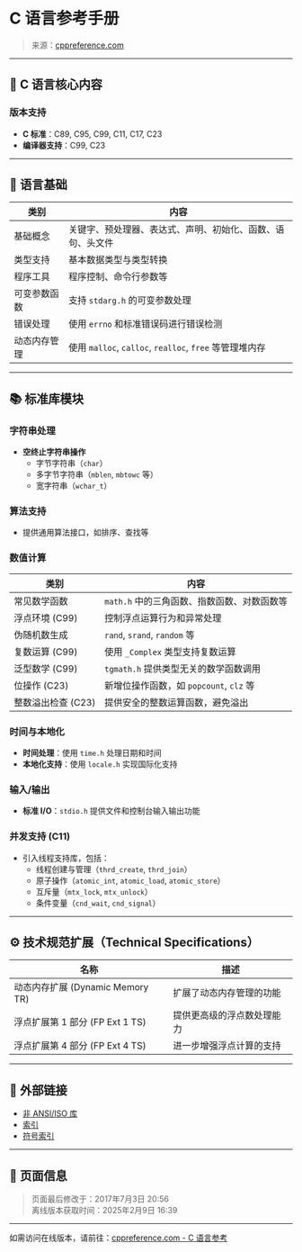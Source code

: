 # C 语言参考手册

> 来源：[cppreference.com](https://en.cppreference.com/w/c)

---

## 📘 C 语言核心内容

### 版本支持
- **C 标准**：C89, C95, C99, C11, C17, C23
- **编译器支持**：C99, C23

---

## 🧱 语言基础

| 类别 | 内容 |
|------|------|
| 基础概念 | 关键字、预处理器、表达式、声明、初始化、函数、语句、头文件 |
| 类型支持 | 基本数据类型与类型转换 |
| 程序工具 | 程序控制、命令行参数等 |
| 可变参数函数 | 支持 `stdarg.h` 的可变参数处理 |
| 错误处理 | 使用 `errno` 和标准错误码进行错误检测 |
| 动态内存管理 | 使用 `malloc`, `calloc`, `realloc`, `free` 等管理堆内存 |

---

## 📚 标准库模块

### 字符串处理
- **空终止字符串操作**
  - 字节字符串（`char`）
  - 多字节字符串（`mblen`, `mbtowc` 等）
  - 宽字符串（`wchar_t`）

### 算法支持
- 提供通用算法接口，如排序、查找等

### 数值计算
| 类别 | 内容 |
|------|------|
| 常见数学函数 | `math.h` 中的三角函数、指数函数、对数函数等 |
| 浮点环境 (C99) | 控制浮点运算行为和异常处理 |
| 伪随机数生成 | `rand`, `srand`, `random` 等 |
| 复数运算 (C99) | 使用 `_Complex` 类型支持复数运算 |
| 泛型数学 (C99) | `tgmath.h` 提供类型无关的数学函数调用 |
| 位操作 (C23) | 新增位操作函数，如 `popcount`, `clz` 等 |
| 整数溢出检查 (C23) | 提供安全的整数运算函数，避免溢出 |

### 时间与本地化
- **时间处理**：使用 `time.h` 处理日期和时间
- **本地化支持**：使用 `locale.h` 实现国际化支持

### 输入/输出
- **标准 I/O**：`stdio.h` 提供文件和控制台输入输出功能

### 并发支持 (C11)
- 引入线程支持库，包括：
  - 线程创建与管理（`thrd_create`, `thrd_join`）
  - 原子操作（`atomic_int`, `atomic_load`, `atomic_store`）
  - 互斥量（`mtx_lock`, `mtx_unlock`）
  - 条件变量（`cnd_wait`, `cnd_signal`）

---

## ⚙️ 技术规范扩展（Technical Specifications）

| 名称 | 描述 |
|------|------|
| 动态内存扩展 (Dynamic Memory TR) | 扩展了动态内存管理的功能 |
| 浮点扩展第 1 部分 (FP Ext 1 TS) | 提供更高级的浮点数处理能力 |
| 浮点扩展第 4 部分 (FP Ext 4 TS) | 进一步增强浮点计算的支持 |

---

## 🔗 外部链接

- [非 ANSI/ISO 库](https://en.cppreference.com/w/c/links)
- [索引](https://en.cppreference.com/w/c/index)
- [符号索引](https://en.cppreference.com/w/c/symbol_index)

---

## 📰 页面信息

> 页面最后修改于：2017年7月3日 20:56  
> 离线版本获取时间：2025年2月9日 16:39

--- 

如需访问在线版本，请前往：[cppreference.com - C 语言参考](https://en.cppreference.com/w/c)
